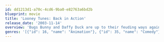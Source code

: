 ```yaml
---
id: dd1213d1-a70c-4cd6-9ba0-e82763a6bd2b
blueprint: movie
title: 'Looney Tunes: Back in Action'
release_date: '2003-11-14'
overview: 'Bugs Bunny and Daffy Duck are up to their feuding ways again. Tired of playing second fiddle to Bugs, Daffy has decided to leave the Studio for good. He is aided by Warner Bros.'' humor impaired Vice President of Comedy, Kate Houghton, who releases him from his contract and instructs WB security guard/aspiring stunt man DJ Drake to capture and "escort" Daffy off the studio lot.'
genres: '[{"id": 16, "name": "Animation"}, {"id": 35, "name": "Comedy"}, {"id": 10751, "name": "Family"}]'
---
```

